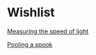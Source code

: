 # Wishlist
<a href="https://pubs.aip.org/aapt/pte/article/62/1/22/2931668/Raspberry-Pi-Physics-Measuring-the-Speed-of-Light" target="_blank">Measuring the speed of light</a>

<a href="https://pubs.aip.org/aapt/pte/article-abstract/61/6/425/2908256/Comment-on-Pulling-a-spool?redirectedFrom=fulltext" target="_blank">Pooling a spook</a>